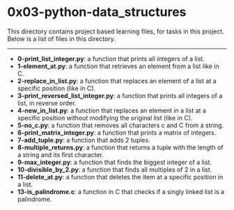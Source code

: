 # 0x03-python-data_structures

This directory contains project based learning files, for tasks in this project.
Below is a list of files in this directory.

---
- **0-print_list_integer.py**:  a function that prints all integers of a list.
- **1-element_at.py**: a function that retrieves an element from a list like in C.
- **2-replace_in_list.py**: a function that replaces an element of a list at a specific position (like in C).
- **3-print_reversed_list_integer.py**: a function that prints all integers of a list, in reverse order.
- **4-new_in_list.py**: a function that replaces an element in a list at a specific position without modifying the original list (like in C).
- **5-no_c.py**: a function that removes all characters c and C from a string.
- **6-print_matrix_integer.py**:  a function that prints a matrix of integers.
- **7-add_tuple.py**:  a function that adds 2 tuples.
- **8-multiple_returns.py**:  a function that returns a tuple with the length of a string and its first character.
- **9-max_integer.py**:  a function that finds the biggest integer of a list.
- **10-divisible_by_2.py**: a function that finds all multiples of 2 in a list.
- **11-delete_at.py**: a function that deletes the item at a specific position in a list.
- **13-is_palindrome.c**: a function in C that checks if a singly linked list is a palindrome.
